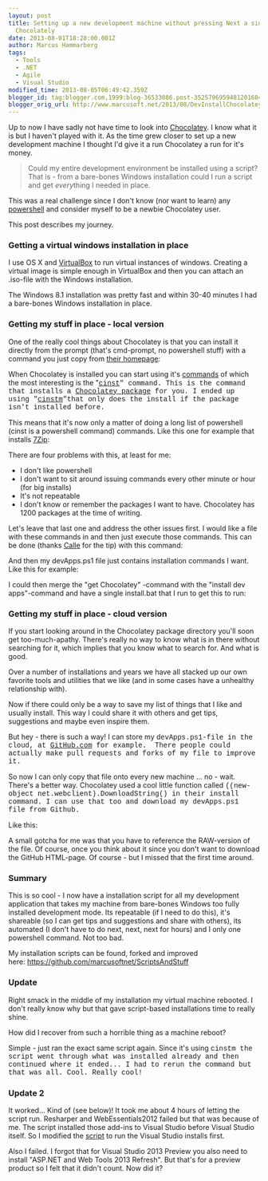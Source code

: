 ```yaml
---
layout: post
title: Setting up a new development machine without pressing Next a single time using
  Chocolately
date: 2013-08-01T18:28:00.001Z
author: Marcus Hammarberg
tags:
  - Tools
  - .NET
  - Agile
  - Visual Studio
modified_time: 2013-08-05T06:49:42.359Z
blogger_id: tag:blogger.com,1999:blog-36533086.post-3525796959481201604
blogger_orig_url: http://www.marcusoft.net/2013/08/DevInstallChocolatey.html
---
```





Up to now I have sadly not have time to look into
<a href="http://chocolatey.org/" target="_blank">Chocolatey</a>. I know
what it is but I haven't played with it. As the time grew closer to set
up a new development machine I thought I'd give it a run Chocolatey a
run for it's money.

> Could my entire development environment be installed using a script?
> That is - from a bare-bones Windows installation could I run a script
> and get *every*thing I needed in place.

This was a real challenge since I don't know (nor want to learn) any
<a href="http://en.wikipedia.org/wiki/Windows_PowerShell"
target="_blank">powershell</a> and consider myself to be a newbie
Chocolatey user.

This post describes my journey.

### Getting a virtual windows installation in place



I use OS X and
<a href="http://www.virtualbox.org/" target="_blank">VirtualBox</a> to
run virtual instances of windows. Creating a virtual image is simple
enough in VirtualBox and then you can attach an .iso-file with the
Windows installation.






The Windows 8.1 installation was pretty fast and within 30-40 minutes I
had a bare-bones Windows installation in place.


### Getting my stuff in place - local version



One of the really cool things about Chocolatey is that you can install
it directly from the prompt (that's cmd-prompt, no powershell stuff)
with a command you just copy from
<a href="http://chocolatey.org/" target="_blank">their homepage</a>:


When Chocolatey is installed you can start using it's <a
href="https://github.com/chocolatey/chocolatey/wiki/CommandsReference"
target="_blank">commands</a> of which the most interesting is the "<span
style="font-family: Courier New, Courier, monospace;"><a href="https://github.com/chocolatey/chocolatey/wiki/CommandsInstall"
target="_blank">cinst</a>" command. This is the command that
installs a
<a href="http://chocolatey.org/packages" target="_blank">Chocolatey
package</a> for you. I ended up using "<span
style="font-family: Courier New, Courier, monospace;"><a
href="https://github.com/chocolatey/chocolatey/wiki/CommandsInstallMissing"
target="_blank">cinstm</a>"that only does the install if the
package isn't installed before.

This means that it's now only a matter of doing a long list of
powershell (cinst is a powershell command) commands. Like this one for
example that installs
<a href="http://www.7-zip.org/" target="_blank">7Zip</a>:

There are four problems with this, at least for me:

- I don't like powershell
- I don't want to sit around issuing commands every other minute or
    hour (for big installs)
- It's not repeatable
- I don't know or remember the packages I want to have. Chocolatey has
    1200 packages at the time of writing.

Let's leave that last one and address the other issues first. I would
like a file with these commands in and then just execute those commands.
This can be done (thanks
<a href="https://github.com/carllindelof" target="_blank">Calle</a> for
the tip) with this command:


And then my devApps.ps1 file just contains installation commands I want.
Like this for example:

I could then merge the "get Chocolatey" -command with the "install dev
apps"-command and have a single install.bat that I run to get this to
run:

### Getting my stuff in place - cloud version




If you start looking around in the Chocolatey package directory you'll
soon get too-much-apathy. There's really no way to know what is in there
without searching for it, which implies that you know what to search
for. And what is good.






Over a number of installations and years we have all stacked up our own
favorite tools and utilities that we like (and in some cases have a
unhealthy relationship with).  






Now if there could only be a way to save my list of things that I like
and usually install. This way I could share it with others and get tips,
suggestions and maybe even inspire them.






But hey - there is such a way! I can store my <span
style="font-family: Courier New, Courier, monospace;">devApps.ps1-file
in the cloud, at <a
href="https://github.com/marcusoftnet/ScriptsAndStuff/blob/master/DevMachineInstall/devApps.ps1"
target="_blank">GitHub.com</a> for example.  There people could actually
make pull requests and forks of my file to improve it.






So now I can only copy that file onto every new machine ... no - wait.
There's a better way. Chocolatey used a cool little function called
<span style="font-family: Courier New, Courier, monospace;">((new-object
net.webclient).DownloadString() in their install command. I can
use that too and download my devApps.ps1 file from Github.






Like this:

A small gotcha for me was that you have to reference the RAW-version of
the file. Of course, once you think about it since you don't want to
download the GitHub HTML-page. Of course - but I missed that the first
time around.


### Summary



This is so cool - I now have a installation script for all my
development application that takes my machine from bare-bones Windows
too fully installed development mode. Its repeatable (if I need to do
this), it's shareable (so I can get tips and suggestions and share with
others), its automated (I don't have to do next, next, next for hours)
and I only one powershell command. Not too bad.

My installation scripts can be found, forked and improved
here: <https://github.com/marcusoftnet/ScriptsAndStuff>

### Update




Right smack in the middle of my installation my virtual machine
rebooted. I don't really know why but that gave script-based
installations time to really shine.






How did I recover from such a horrible thing as a machine reboot?




Simple - just ran the exact same script again. Since it's using <span
style="font-family: Courier New, Courier, monospace;">cinstm
<span style="font-family: inherit;">the script went through what
was installed already and then continued where it ended... I had to
rerun the command but that was all. Cool. Really cool!

### <span style="font-family: inherit;">Update 2




<span style="font-family: inherit;">It worked... Kind of (see below)! It
took me about 4 hours of letting the script run. Resharper and
WebEssentials2012 failed but that was because of me. The script
installed those add-ins to Visual Studio before Visual Studio itself. So
I modified the <a href="https://github.com/marcusoftnet/ScriptsAndStuff"
target="_blank">script</a> to run the Visual Studio installs
first.




<span style="font-family: inherit;">




<span style="font-family: inherit;">Also I failed. I forgot that for
Visual Studio 2013 Preview you also need to install "ASP.NET and
Web Tools 2013 Refresh". But that's for a preview product so I felt that
it didn't count. Now did it?


